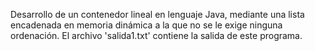 Desarrollo de un contenedor lineal en lenguaje Java, mediante una lista encadenada en memoria dinámica a la que no se le exige ninguna ordenación.
El archivo 'salida1.txt' contiene la salida de este programa.
